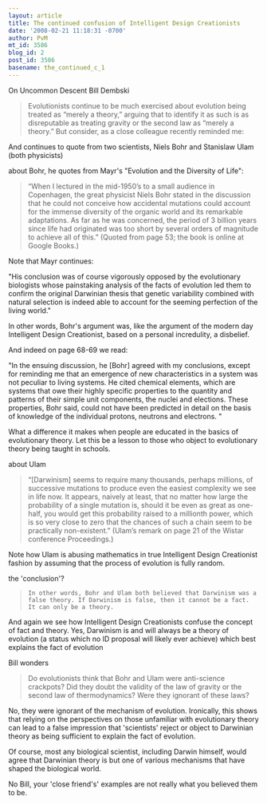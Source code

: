 ```yaml
---
layout: article
title: The continued confusion of Intelligent Design Creationists
date: '2008-02-21 11:18:31 -0700'
author: PvM
mt_id: 3586
blog_id: 2
post_id: 3586
basename: the_continued_c_1
---
```

On Uncommon Descent Bill Dembski 

> Evolutionists continue to be much exercised about evolution being treated as “merely a theory,” arguing that to identify it as such is as disreputable as treating gravity or the second law as “merely a theory.” But consider, as a close colleague recently reminded me:

And continues to quote from two scientists, Niels Bohr and Stanislaw Ulam (both physicists)

about Bohr, he quotes from Mayr's "Evolution and the Diversity of Life":

> “When I lectured in the mid-1950’s to a small audience in Copenhagen, the great physicist Niels Bohr stated in the discussion that he could not conceive how accidental mutations could account for the immense diversity of the organic world and its remarkable adaptations. As far as he was concerned, the period of 3 billion years since life had originated was too short by several orders of magnitude to achieve all of this.” (Quoted from page 53; the book is online at Google Books.)

Note that Mayr continues:

"His conclusion was of course vigorously opposed by the evolutionary biologists whose painstaking analysis of the facts of evolution led them to confirm the original Darwinian thesis that genetic variability combined with natural selection is indeed able to account for the seeming perfection of the living world."

In other words, Bohr's argument was, like the argument of the modern day Intelligent Design Creationist, based on a personal incredulity, a disbelief.

And indeed on page 68-69 we read: 

"In the ensuing discussion, he \[Bohr\] agreed with my conclusions, except for reminding me that an emergence of new characteristics in a system was not peculiar to living systems. He cited chemical elements, which are systems that owe their highly specific properties to the quantity and patterns of their simple unit components, the nuclei and elections. These properties, Bohr said, could not have been predicted in detail on the basis of knowledge of the individual protons, neutrons and electrons. "

What a difference it makes when people are educated in the basics of evolutionary theory. Let this be a lesson to those who object to evolutionary theory being taught in schools.

about Ulam

> “\[Darwinism\] seems to require many thousands, perhaps millions, of successive mutations to produce even the easiest complexity we see in life now. It appears, naively at least, that no matter how large the probability of a single mutation is, should it be even as great as one-half, you would get this probability raised to a millionth power, which is so very close to zero that the chances of such a chain seem to be practically non-existent.” (Ulam’s remark on page 21 of the Wistar conference Proceedings.)

Note how Ulam is abusing mathematics in true Intelligent Design Creationist fashion by assuming that the process of evolution is fully random.

the 'conclusion'?

>     In other words, Bohr and Ulam both believed that Darwinism was a false theory. If Darwinism is false, then it cannot be a fact. It can only be a theory.

And again we see how Intelligent Design Creationists confuse the concept of fact and theory. Yes, Darwinism is and will always be a theory of evolution (a status which no ID proposal will likely ever achieve) which best explains the fact of evolution

Bill wonders

> Do evolutionists think that Bohr and Ulam were anti-science crackpots? Did they doubt the validity of the law of gravity or the second law of thermodynamics? Were they ignorant of these laws? 

No, they were ignorant of the mechanism of evolution. Ironically, this shows that relying on the perspectives on those unfamiliar with evolutionary theory can lead to a false impression that 'scientists' reject or object to Darwinian theory as being sufficient to explain the fact of evolution. 

Of course, most any biological scientist, including Darwin himself, would agree that Darwinian theory is but one of various mechanisms that have shaped the biological world.

No Bill, your 'close friend's' examples are not really what you believed them to be.
